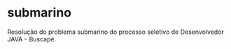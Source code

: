 # submarino


Resolução do problema submarino do processo seletivo de Desenvolvedor JAVA – Buscapé.

  